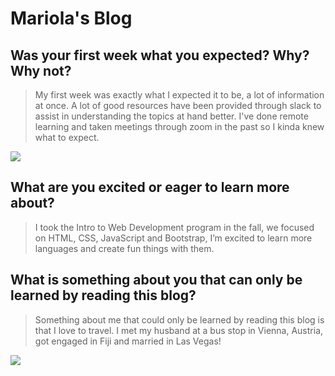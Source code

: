 # Mariola's Blog 

## Was your first week what you expected? Why? Why not?

>My first week was exactly what I expected it to be, a lot of information at once. A lot of good resources have been provided through slack to assist in understanding the topics at hand better. I've done remote learning and taken meetings through zoom in the past so I kinda knew what to expect.

<img src="https://user-images.githubusercontent.com/123384146/214874699-d452706d-e21e-4046-9b21-07fc007d98ae.jpeg"/>



## What are you excited or eager to learn more about?

>I took the Intro to Web Development program in the fall, we focused on HTML, CSS, JavaScript and Bootstrap, I’m excited to learn more languages and create fun things with them. 

## What is something about you that can only be learned by reading this blog?

>Something about me that could only be learned by reading this blog is that I love to travel.  I met my husband at a bus stop in Vienna, Austria, got engaged in Fiji and married in Las Vegas! 

<img src="https://user-images.githubusercontent.com/123384146/214874113-1c47d2fe-ec40-41bb-b655-aca49cdad76f.jpeg"/>

